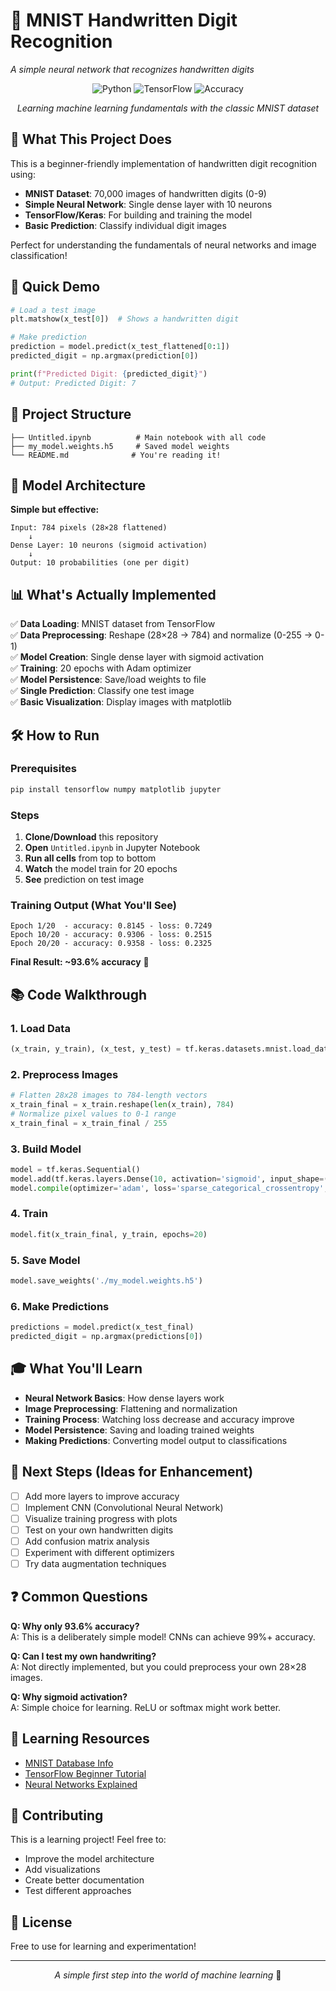 # 🧠 MNIST Handwritten Digit Recognition
*A simple neural network that recognizes handwritten digits*

<div align="center">

![Python](https://img.shields.io/badge/Python-3.8+-blue.svg)
![TensorFlow](https://img.shields.io/badge/TensorFlow-2.x-orange.svg)
![Accuracy](https://img.shields.io/badge/Accuracy-93.6%25-brightgreen.svg)

*Learning machine learning fundamentals with the classic MNIST dataset*

</div>

## 🎯 What This Project Does

This is a beginner-friendly implementation of handwritten digit recognition using:
- **MNIST Dataset**: 70,000 images of handwritten digits (0-9)
- **Simple Neural Network**: Single dense layer with 10 neurons
- **TensorFlow/Keras**: For building and training the model
- **Basic Prediction**: Classify individual digit images

Perfect for understanding the fundamentals of neural networks and image classification!

## 🚀 Quick Demo

```python
# Load a test image
plt.matshow(x_test[0])  # Shows a handwritten digit

# Make prediction
prediction = model.predict(x_test_flattened[0:1])
predicted_digit = np.argmax(prediction[0])

print(f"Predicted Digit: {predicted_digit}")
# Output: Predicted Digit: 7
```

## 📁 Project Structure

```
├── Untitled.ipynb          # Main notebook with all code
├── my_model.weights.h5     # Saved model weights
└── README.md              # You're reading it!
```

## 🧬 Model Architecture

**Simple but effective:**
```
Input: 784 pixels (28×28 flattened)
    ↓
Dense Layer: 10 neurons (sigmoid activation)
    ↓
Output: 10 probabilities (one per digit)
```

## 📊 What's Actually Implemented

✅ **Data Loading**: MNIST dataset from TensorFlow  
✅ **Data Preprocessing**: Reshape (28×28 → 784) and normalize (0-255 → 0-1)  
✅ **Model Creation**: Single dense layer with sigmoid activation  
✅ **Training**: 20 epochs with Adam optimizer  
✅ **Model Persistence**: Save/load weights to file  
✅ **Single Prediction**: Classify one test image  
✅ **Basic Visualization**: Display images with matplotlib  

## 🛠️ How to Run

### Prerequisites
```bash
pip install tensorflow numpy matplotlib jupyter
```

### Steps
1. **Clone/Download** this repository
2. **Open** `Untitled.ipynb` in Jupyter Notebook
3. **Run all cells** from top to bottom
4. **Watch** the model train for 20 epochs
5. **See** prediction on test image

### Training Output (What You'll See)
```
Epoch 1/20  - accuracy: 0.8145 - loss: 0.7249
Epoch 10/20 - accuracy: 0.9306 - loss: 0.2515  
Epoch 20/20 - accuracy: 0.9358 - loss: 0.2325
```

**Final Result: ~93.6% accuracy** 🎯

## 📚 Code Walkthrough

### 1. Load Data
```python
(x_train, y_train), (x_test, y_test) = tf.keras.datasets.mnist.load_data()
```

### 2. Preprocess Images
```python
# Flatten 28x28 images to 784-length vectors
x_train_final = x_train.reshape(len(x_train), 784)
# Normalize pixel values to 0-1 range
x_train_final = x_train_final / 255
```

### 3. Build Model
```python
model = tf.keras.Sequential()
model.add(tf.keras.layers.Dense(10, activation='sigmoid', input_shape=(784,)))
model.compile(optimizer='adam', loss='sparse_categorical_crossentropy', metrics=['accuracy'])
```

### 4. Train
```python
model.fit(x_train_final, y_train, epochs=20)
```

### 5. Save Model
```python
model.save_weights('./my_model.weights.h5')
```

### 6. Make Predictions
```python
predictions = model.predict(x_test_final)
predicted_digit = np.argmax(predictions[0])
```

## 🎓 What You'll Learn

- **Neural Network Basics**: How dense layers work
- **Image Preprocessing**: Flattening and normalization
- **Training Process**: Watching loss decrease and accuracy improve
- **Model Persistence**: Saving and loading trained weights
- **Making Predictions**: Converting model output to classifications

## 🚀 Next Steps (Ideas for Enhancement)

- [ ] Add more layers to improve accuracy
- [ ] Implement CNN (Convolutional Neural Network)
- [ ] Visualize training progress with plots
- [ ] Test on your own handwritten digits
- [ ] Add confusion matrix analysis
- [ ] Experiment with different optimizers
- [ ] Try data augmentation techniques

## ❓ Common Questions

**Q: Why only 93.6% accuracy?**  
A: This is a deliberately simple model! CNNs can achieve 99%+ accuracy.

**Q: Can I test my own handwriting?**  
A: Not directly implemented, but you could preprocess your own 28×28 images.

**Q: Why sigmoid activation?**  
A: Simple choice for learning. ReLU or softmax might work better.

## 📖 Learning Resources

- [MNIST Database Info](http://yann.lecun.com/exdb/mnist/)
- [TensorFlow Beginner Tutorial](https://www.tensorflow.org/tutorials/quickstart/beginner)
- [Neural Networks Explained](https://www.youtube.com/watch?v=aircAruvnKk)

## 🤝 Contributing

This is a learning project! Feel free to:
- Improve the model architecture
- Add visualizations
- Create better documentation
- Test different approaches

## 📄 License

Free to use for learning and experimentation!

---

<div align="center">

*A simple first step into the world of machine learning* 🚀

</div>
